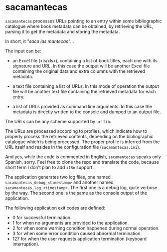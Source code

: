 # sacamantecas

`sacamantecas` processes URLs pointing to an entry within some bibliographic
catalogue where book metadata can be obtained, by retrieving the URL, parsing it
to get the metadata and storing the metadata.

In short, it *"saca las mantecas"*…

The input can be:

- an Excel file (xls/xlsx), containing a list of book titles, each one with its
signature and URL. In this case the output will be another Excel file containing
the original data and extra columns with the retrieved metadata.

- a text file containing a list of URLs. In this mode of operation the output
file will be another text file containing the retrieved metadata for each entry.

- a list of URLs provided as command line arguments. In this case the metadata
is directly written to the console and dumped to an output file.

The URLs can be any scheme supported by `urllib`.

The URLs are processed according to profiles, which indicate how to properly
process the retrieved contents, depending on the bibliographic catalogue which
is being processed. The proper profile is inferred from the URL itself and
resides in the configuration file (`sacamantecas.ini`).

And yes, while the code is commented in English, `sacamantecas` speaks only
Spanish, sorry. Feel free to clone the repo and translate the code, because
short term I don't plan to add `i18n` support.

The application generates two log files, one named
`sacamantecas_debug_<timestamp>` and another named
`sacamantecas_log_<timestamp>`. The first one is a debug log, quite verbose by
the way. The second one is the same as the console output of the application.

The following application exit codes are defined:

- 0 for successful termination.
- 1 for when no arguments are provided to the application.
- 2 for when some warning condition happened during normal operation.
- 3 for when some error condition caused abnormal termination.
- 127 for when the user requests application termination (keyboard
  interruption).